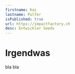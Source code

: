 ```yaml
---
firstname: Kai
lastname: Pulfer
isPublished: true
url: https://impactfactory.ch
desc: Entwickler Seeds
---
```


# Irgendwas

bla bla
